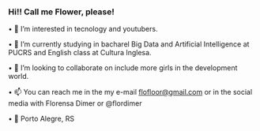 ### Hi!! Call me Flower, please!

• 👀 I’m interested in tecnology and youtubers.

• 🌱 I’m currently studying in bacharel Big Data and Artificial Intelligence at PUCRS and English class at Cultura Inglesa.

• 💞️ I’m looking to collaborate on include more girls in the development world.

• 📫 You can reach me in the my e-mail flofloor@gmail.com or in the social media with Florensa Dimer or @flordimer

• 📌 Porto Alegre, RS
